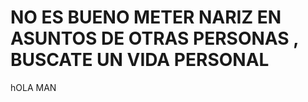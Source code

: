 <!DOCTYPE html>
<html lang="es">
<head>
  <meta charset="UTF-8">
  <meta name="viewport" content="width=device-width, initial-scale=1.0">
  <meta name="description" content="Página personal de [Tu Nombre].">
  <title>imad ZOUKAGH</title>
</head>
<body>
  <h1>NO ES BUENO METER NARIZ EN ASUNTOS DE OTRAS PERSONAS , BUSCATE UN VIDA PERSONAL  </h1>
  <p>hOLA MAN</p>
</body>
</html>

